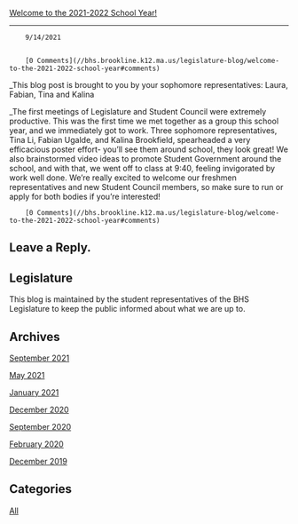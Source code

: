[Welcome to the 2021-2022 School Year!](//bhs.brookline.k12.ma.us/legislature-blog/welcome-to-the-2021-2022-school-year)

			
-----------------------------------------------------------------------------------------------------------------------------

		9/14/2021
	

		[0 Comments](//bhs.brookline.k12.ma.us/legislature-blog/welcome-to-the-2021-2022-school-year#comments)
	

_This blog post is brought to you by your sophomore representatives: Laura, Fabian, Tina and Kalina  
  
_The first meetings of Legislature and Student Council were extremely productive. This was the first time we met together as a group this school year, and we immediately got to work. Three sophomore representatives, Tina Li, Fabian Ugalde, and Kalina Brookfield, spearheaded a very efficacious poster effort- you’ll see them around school, they look great! We also brainstormed video ideas to promote Student Government around the school, and with that, we went off to class at 9:40, feeling invigorated by work well done. We’re really excited to welcome our freshmen representatives and new Student Council members, so make sure to run or apply for both bodies if you’re interested!  

		[0 Comments](//bhs.brookline.k12.ma.us/legislature-blog/welcome-to-the-2021-2022-school-year#comments)
	

  
  
  

Leave a Reply.
--------------

Legislature
-----------

This blog is maintained by the student representatives of the BHS Legislature to keep the public informed about what we are up to.

Archives
--------

[September 2021](/legislature-blog/archives/09-2021)
		  
[May 2021](/legislature-blog/archives/05-2021)
		  
[January 2021](/legislature-blog/archives/01-2021)
		  
[December 2020](/legislature-blog/archives/12-2020)
		  
[September 2020](/legislature-blog/archives/09-2020)
		  
[February 2020](/legislature-blog/archives/02-2020)
		  
[December 2019](/legislature-blog/archives/12-2019)
		  

Categories
----------

[All](/legislature-blog/category/all)